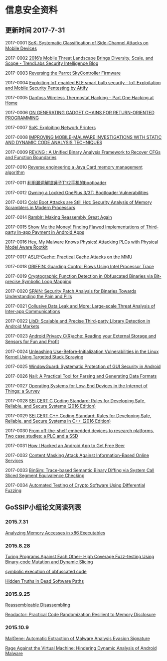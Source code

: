 # 信息安全资料 

## 更新时间 2017-7-31

2017-0001 [SoK: Systematic Classiﬁcation of Side-Channel Attacks on Mobile Devices]( https://arxiv.org/pdf/1611.03748.pdf)

2017-0002 [2016’s Mobile Threat Landscape Brings Diversity, Scale, and Scope - TrendLabs Security Intelligence Blog]( http://blog.trendmicro.com/trendlabs-security-intelligence/2016-mobile-threat-landscape/)

2017-0003 [Reversing the Parrot SkyController Firmware]( http://thecyberrecce.net/2017/01/09/reversing-the-parrot-skycontroller-firmware/)

2017-0004 [Exploiting IoT enabled BLE smart bulb security - IoT Exploitation and Mobile Security Pentesting by Attify]( http://blog.attify.com/2017/01/17/exploiting-iot-enabled-ble-smart-bulb-security/)

2017-0005 [Danfoss Wireless Thermostat Hacking – Part One  Hacking at Home]( https://hackingathome.wordpress.com/2017/01/14/danfoss-wireless-thermostat-hacking-part-one/)

2017-0006 [ON GENERATING GADGET CHAINS FOR RETURN-ORIENTED PROGRAMMING]( http://tuprints.ulb.tu-darmstadt.de/5906/1/Andreas%20Follner%20-%20Dissertation%20-%20Final.pdf)

2017-0007 [SoK: Exploiting Network Printers]( https://www.nds.rub.de/media/ei/veroeffentlichungen/2017/01/30/printer-security.pdf)

2017-0008 [IMPROVING MOBILE-MALWARE INVESTIGATIONS WITH STATIC AND DYNAMIC CODE ANALYSIS TECHNIQUES]( http://tuprints.ulb.tu-darmstadt.de/5911/1/Phd-Thesis-Rasthofer.pdf)

2017-0009 [REV.NG : A Unified Binary Analysis Framework to Recover CFGs and Function Boundaries]( https://nebelwelt.net/publications/files/17CC.pdf)

2017-0010 [Reverse engineering a Java Card memory management algorithm]( http://www.sciencedirect.com/science/article/pii/S0167404817300093)

2017-0011 [利用漏洞解锁锤子T1/2手机的bootloader]( http://weibo.com/ttarticle/p/show?id=2309404072178134986378)

2017-0012 [Owning a Locked OnePlus 3/3T: Bootloader Vulnerabilities]( https://securityresear.ch/2017/02/08/oneplus3-bootloader-vulns/)

2017-0013 [Cold Boot Attacks are Still Hot: Security Analysis of Memory Scramblers in Modern Processors]( http://web.eecs.umich.edu/~taustin/papers/HPCA17-coldboot.pdf)

2017-0014 [Ramblr: Making Reassembly Great Again]( https://seclab.cs.ucsb.edu/media/uploads/papers/ramblr-ndss17.pdf)

2017-0015 [Show Me the Money! Finding Flawed Implementations of Third-party In-app Payment in Android Apps]( https://www.internetsociety.org/sites/default/files/ndss2017_05A-2_Yang_paper.pdf)

2017-0016 [Hey, My Malware Knows Physics! Attacking PLCs with Physical Model Aware Rootkit]( https://www.internetsociety.org/sites/default/files/ndss2017_08-1_Garcia_paper.pdf)

2017-0017 [ASLR^Cache: Practical Cache Attacks on the MMU]( https://www.internetsociety.org/sites/default/files/ndss2017_09-1_Gras_paper.pdf)

2017-0018 [GRIFFIN: Guarding Control Flows Using Intel Processor Trace]( https://www.microsoft.com/en-us/research/wp-content/uploads/2017/01/griffin-asplos17.pdf)

2017-0019 [Cryptographic Function Detection in Obfuscated Binaries via Bit-precise Symbolic Loop Mapping]( https://faculty.ist.psu.edu/wu/papers/CryptoHunt.pdf)

2017-0020 [SPAIN: Security Patch Analysis for Binaries Towards Understanding the Pain and Pills]( http://sist.shanghaitech.edu.cn/faculty/songfu/publications/icse17.pdf)

2017-0021 [Collusive Data Leak and More: Large-scale Threat Analysis of Inter-app Communications]( http://people.cs.vt.edu/danfeng/papers/AsiaCCS-17-Yao.pdf)

2017-0022 [LibD: Scalable and Precise Third-party Library Detection in Android Markets]( https://faculty.ist.psu.edu/wu/papers/LibD.pdf)

2017-0023 [Android Privacy C(R)ache: Reading your External Storage and Sensors for Fun and Proﬁt]( http://dl.acm.org/citation.cfm?id=2940346)

2017-0024 [Unleashing Use-Before-Initialization Vulnerabilities in the Linux Kernel Using Targeted Stack Spraying]( https://www.cc.gatech.edu/~klu38/publications/ubi-ndss17.pdf)

2017-0025 [WindowGuard: Systematic Protection of GUI Security in Android]( http://www.cse.psu.edu/~sxz16/papers/ndss2017.pdf)

2017-0026 [Nail: A Practical Tool for Parsing and Generating Data Formats]( https://www.usenix.org/system/files/conference/osdi14/osdi14-paper-bangert.pdf)

2017-0027 [Operating Systems for Low-End Devices in the Internet of Things: a Survey]( http://ieeexplore.ieee.org/document/7347318/?reload=true)

2017-0028 [SEI CERT C Coding Standard: Rules for Developing Safe, Reliable, and Secure Systems (2016 Edition)]( http://www.cert.org/secure-coding/products-services/secure-coding-download.cfm)

2017-0029 [SEI CERT C++ Coding Standard: Rules for Developing Safe, Reliable, and Secure Systems in C++ (2016 Edition)]( http://www.cert.org/secure-coding/products-services/secure-coding-cpp-download-2016.cfm)

2017-0030 [From off-the-shelf embedded devices to research platforms. Two case studies: a PLC and a SSD]( http://www.sharcs-project.eu/m/documents/papers/a01-cojocar.pdf)

2017-0031 [How I Hacked an Android App to Get Free Beer]( https://breakdev.org/how-i-hacked-an-android-app-to-get-free-beer/)


2017-0032 [Content Masking Attack Against Information-Based Online Services](http://csa.eng.usf.edu/getsrc/?n=papers/17msl-security.pdf)

2017-0033 [BinSim: Trace-based Semantic Binary Diffing via System Call Sliced Segment Equivalence Checking](https://faculty.ist.psu.edu/wu/papers/BinSim.pdf)

2017-0034 [Automated Testing of Crypto Software Using Differential Fuzzing](https://131002.net/data/talks/CDFBH.pdf)
 
 
 
 
## GoSSIP小组论文阅读列表

### 2015.7.31
[Analyzing Memory Accesses in x86 Executables](https://research.cs.wisc.edu/wpis/papers/cc04.pdf)

### 2015.8.28
[Turing Programs Against Each Other- High Coverage Fuzz-testing Using Binary-code Mutation and Dynamic Slicing](https://www.ida.liu.se/~ulfka17/papers/FSE2015.pdf)

[symbolic execution of obfuscated code](https://www2.cs.arizona.edu/people/debray/Publications/ccs2015-symbolic.pdf)

[Hidden Truths in Dead Software Paths](http://www.thewhitespace.de/publications/ehmg15-deadpath.pdf)

### 2015.9.25
[Reassembleable Disassembling](https://www.usenix.org/system/files/conference/usenixsecurity15/sec15-paper-wang-shuai.pdf)

[Readactor: Practical Code Randomization Resilient to Memory Disclosure](https://www.ics.uci.edu/~sjcrane/papers/sjcrane15_readactor.pdf)

### 2015.10.9
[MalGene: Automatic Extraction of Malware Analysis Evasion Signature](https://pdfs.semanticscholar.org/4f09/377086284ffed61435d4c121e5d93ededbef.pdf)

[Rage Against the Virtual Machine: Hindering Dynamic Analysis of Android Malware](http://www.syssec-project.eu/m/page-media/3/petsas_rage_against_the_virtual_machine.pdf)
